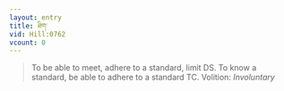 ```yaml
---
layout: entry
title: ཐིག་
vid: Hill:0762
vcount: 0
---
```

> To be able to meet, adhere to a standard, limit DS\. To know a standard, be able to adhere to a standard TC\.
> Volition: _Involuntary_


